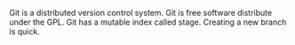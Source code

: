 Git is a distributed version control system.
Git is free software distribute under the GPL.
Git has a mutable index called stage.
Creating a new branch is quick.
